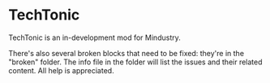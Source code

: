 # TechTonic
TechTonic is an in-development mod for Mindustry.

There's also several broken blocks that need to be fixed: they're in the "broken" folder. The info file in the folder will list the issues and their related content. All help is appreciated.